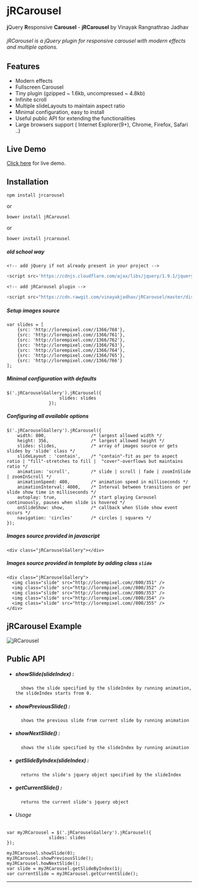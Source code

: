 # jRCarousel
**j**Query **R**esponsive **Carousel** - __jRCarousel__ by Vinayak Rangnathrao Jadhav

###### jRCarousel is a jQuery plugin for responsive carousel with modern effects and multiple options.

## Features
- Modern effects
- Fullscreen Carousel
- Tiny plugin (gzipped ~ 1.6kb, uncompressed ~ 4.8kb)
- Infinite scroll
- Multiple slideLayouts to maintain aspect ratio
- Minimal configuration, easy to install
- Useful public API for extending the functionalities
- Large browsers support ( Internet Explorer(9+), Chrome, Firefox, Safari ..)
 
## Live Demo
   [Click here](http://vinayakjadhav.github.io/jRCarousel/) for live demo.

## Installation

```npm install jrcarousel```

or

```bower install jRCarousel```

or

```bower install jrcarousel```

##### old school way

	<!-- add jQuery if not already present in your project -->
``` javascript
<script src='https://cdnjs.cloudflare.com/ajax/libs/jquery/1.9.1/jquery.min.js'></script>
```
	<!-- add jRCarousel plugin -->
``` javascript
<script src="https://cdn.rawgit.com/vinayakjadhav/jRCarousel/master/dist/jRCarousel.min.js"></script>
```

##### Setup images source
```
var slides = [
	{src: 'http://lorempixel.com//1366/768'},
	{src: 'http://lorempixel.com//1366/761'},
	{src: 'http://lorempixel.com//1366/762'},
	{src: 'http://lorempixel.com//1366/763'},
	{src: 'http://lorempixel.com//1366/764'},
	{src: 'http://lorempixel.com//1366/765'},
	{src: 'http://lorempixel.com//1366/766'}
];
```

##### Minimal configuration with defaults
```
$('.jRCarouselGallery').jRCarousel({
					slides: slides
				});
```

##### Configuring all available options
```
$('.jRCarouselGallery').jRCarousel({
 	width: 800, 				/* largest allowed width */
	height: 356, 				/* largest allowed height */
	slides: slides, 			/* array of images source or gets slides by 'slide' class */
	slideLayout : 'contain',  	/* "contain"-fit as per to aspect ratio | "fill"-stretches to fill |  "cover"-overflows but maintains ratio */
	animation: 'scroll', 		/* slide | scroll | fade | zoomInSlide | zoomInScroll */
	animationSpeed: 400,    	/* animation speed in milliseconds */
	animationInterval: 4000,	/* Interval between transitions or per slide show time in milliseconds */
	autoplay: true,         	/* start playing Carousel continuously, pauses when slide is hovered */
	onSlideShow: show,			/* callback when Slide show event occurs */
	navigation: 'circles'		/* circles | squares */
});
```
##### Images source provided in javascript
```
<div class="jRCarouselGallery"></div>
```

##### Images source provided in template by adding class `slide`
```
<div class="jRCarouselGallery">
  <img class="slide" src="http://lorempixel.com//800/351" />
  <img class="slide" src="http://lorempixel.com//800/352" />
  <img class="slide" src="http://lorempixel.com//800/353" />
  <img class="slide" src="http://lorempixel.com//800/354" />
  <img class="slide" src="http://lorempixel.com//800/355" />
</div>
```
## jRCarousel Example
![jRCarousel](https://cloud.githubusercontent.com/assets/7734229/10716647/cf343360-7b65-11e5-9e36-15dc866456a3.png)

## Public API
- ##### showSlide(slideIndex) 	:
		shows the slide specified by the slideIndex by running animation, the slideIndex starts from 0.

- ##### showPreviousSlide()		:
		shows the previous slide from current slide by running animation

- ##### showNextSlide()		:
		shows the slide specified by the slideIndex by running animation

- ##### getSlideByIndex(slideIndex)	:
		returns the slide's jquery object specified by the slideIndex

- ##### getCurrentSlide()		:
		returns the current slide's jquery object

- ###### Usage
```
var myJRCarousel = $('.jRCarouselGallery').jRCarousel({
				slides: slides
});

myJRCarousel.showSlide(0);
myJRCarousel.showPreviousSlide();
myJRCarousel.howNextSlide();
var slide = myJRCarousel.getSlideByIndex(1);
var currentSlide = myJRCarousel.getCurrentSlide();
```
------------------------------------------------------------------------------------------------------------------
